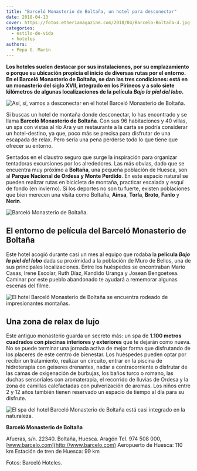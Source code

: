 ```yaml
---
title: "Barceló Monasterio de Boltaña, un hotel para desconectar"
date: 2018-04-13
cover: https://fotos.etheriamagazine.com/2018/04/Barcelo-Boltaña-4.jpg
categories: 
  - estilo-de-vida
  - hoteles
authors: 
  - Pepa G. Marín
---
```


**Los hoteles suelen destacar por sus instalaciones, por su emplazamiento o porque su 
ubicación propicia el inicio de diversas rutas por el entorno. En el Barceló Monasterio 
de Boltaña, se dan las tres condiciones: está en un monasterio del siglo XVII, integrado 
en los Pirineos y a solo siete kilómetros de algunas localizaciones de la película _Bajo 
la piel del lobo_.** 

![Así, sí, vamos a desconectar en el hotel Barceló Monasterio de Boltaña.](https://fotos.etheriamagazine.com/2018/04/Barcelo-Boltaña-3.jpg "Así, sí, vamos a desconectar en el hotel Barceló Monasterio de Boltaña.")

Si buscas un hotel de montaña donde desconectar, lo has encontrado y se llama **Barceló 
Monasterio de Boltaña**. Con sus 96 habitaciones y 40 villas, un spa con vistas al río 
Ara y un restaurante a la carta se podría considerar un hotel-destino, ya que, poco más 
se precisa para disfrutar de una escapada de relax. Pero sería una pena perderse todo lo 
que tiene que ofrecer su entorno. 

Sentados en el claustro seguro que surge la inspiración para organizar tentadoras 
excursiones por los alrededores. Las más obvias, dado que se encuentra muy próximo a 
**Boltaña**, una pequeña población de Huesca, son al **Parque Nacional de Ordesa y Monte 
Perdido**. En este espacio natural se pueden realizar rutas en bicicleta de montaña, 
practicar escalada y esquí de fondo (en invierno). Si los deportes no son tu fuerte, 
existen poblaciones que bien merecen una visita como Boltaña, **Aínsa**, **Torla**, 
**Broto**, **Fanlo** y **Nerin**. 

![Barceló Monasterio de Boltaña.](https://fotos.etheriamagazine.com/2018/11/Barcelo-Boltana.jpg "Barceló Monasterio de Boltaña.")

## El entorno de película del Barceló Monasterio de Boltaña

Este hotel acogió durante casi un mes al equipo que rodaba la **película _Bajo la piel 
del lobo_** dada su proximidad a la población de Muro de Bellos, una de sus principales 
localizaciones. Entre los huéspedes se encontraban Mario Casas, Irene Escolar, Ruth 
Díaz, Kandido Uranga y Josean Bengoetxea. Caminar por este pueblo abandonado te ayudará 
a rememorar algunas escenas del filme. 

![El hotel Barceló Monasterio de Boltaña se encuentra rodeado de impresionantes montañas.](https://fotos.etheriamagazine.com/2018/04/Barcelo-Boltaña-7.jpg "El hotel Barceló Monasterio de Boltaña se encuentra rodeado de impresionantes montañas.")

## Una zona de relax de lujo

Este antiguo monasterio guarda un secreto más: un spa de **1.100 metros cuadrados con 
piscinas interiores y exteriores** que te dejarán como nueva. No se puede terminar una 
jornada activa de mejor forma que disfrutando de los placeres de este centro de 
bienestar. Los huéspedes pueden optar por recibir un tratamiento, realizar un circuito, 
entrar en la piscina de hidroterapia con geiseres drenantes, nadar a contracorriente o 
disfrutar de las camas de oxigenación de burbujas, los baños turco o romano, las duchas 
sensoriales con aromaterapia, el recorrido de lluvias de Ordesa y la zona de camillas 
calefactadas con pulverización de aromas. Los niños entre 2 y 12 años también tienen 
reservado un espacio de tiempo al día para su disfrute. 

![El spa del hotel Barceló Monasterio de Boltaña está casi integrado en la naturaleza.](https://fotos.etheriamagazine.com/2018/04/Barcelo-Boltaña-4.jpg "El spa del hotel Barceló Monasterio de Boltaña está casi integrado en la naturaleza.")

**Barceló Monasterio de Boltaña** 

Afueras, s/n. 22340. Boltaña, Huesca. Aragón Tel. 974 508 000, 
[www.barcelo.com](http://www.barcelo.com) Aeropuerto de Huesca: 110 km Estación de tren 
de Huesca: 99 km 

Fotos: Barceló Hoteles.
